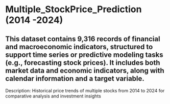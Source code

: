 # Multiple_StockPrice_Prediction (2014 -2024)

 ## This dataset contains 9,316 records of financial and macroeconomic indicators, structured to support time series or predictive modeling tasks (e.g., forecasting stock prices). It includes both market data and economic indicators, along with calendar information and a target variable.

Description: Historical price trends of multiple stocks from 2014 to 2024 for comparative analysis and investment insights
